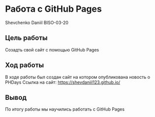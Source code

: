 # Работа с GitHub Pages
Shevchenko Daniil BISO-03-20

## Цель работы

Созадть свой сайт с помощью GitHub Pages

## Ход работы

В ходе работы был создан сайт на котором опубликована новость о PHDays
Ссылка на сайт: https://shevdaniil123.github.io/

## Вывод

По итогу работы мы научились работать с GitHub Pages
